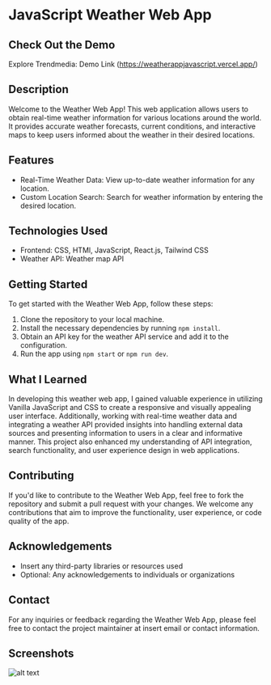 # JavaScript Weather Web App 

## Check Out the Demo
Explore Trendmedia: Demo Link (https://weatherappjavascript.vercel.app/)

## Description
Welcome to the Weather Web App! This web application allows users to obtain real-time weather information for various locations around the world. It provides accurate weather forecasts, current conditions, and interactive maps to keep users informed about the weather in their desired locations.

## Features

- Real-Time Weather Data: View up-to-date weather information for any location.
- Custom Location Search: Search for weather information by entering the desired location.

## Technologies Used

- Frontend: CSS, HTMl, JavaScript, React.js, Tailwind CSS
- Weather API: Weather map API

## Getting Started

To get started with the Weather Web App, follow these steps:

1. Clone the repository to your local machine.
2. Install the necessary dependencies by running `npm install`.
3. Obtain an API key for the weather API service and add it to the configuration.
4. Run the app using `npm start` or `npm run dev`.

## What I Learned

In developing this weather web app, I gained valuable experience in utilizing Vanilla JavaScript and CSS to create a responsive and visually appealing user interface. Additionally, working with real-time weather data and integrating a weather API provided insights into handling external data sources and presenting information to users in a clear and informative manner. This project also enhanced my understanding of API integration, search functionality, and user experience design in web applications.

## Contributing

If you'd like to contribute to the Weather Web App, feel free to fork the repository and submit a pull request with your changes. We welcome any contributions that aim to improve the functionality, user experience, or code quality of the app.

## Acknowledgements

- Insert any third-party libraries or resources used
- Optional: Any acknowledgements to individuals or organizations

## Contact

For any inquiries or feedback regarding the Weather Web App, please feel free to contact the project maintainer at insert email or contact information.

## Screenshots
![alt text](weather.png)
